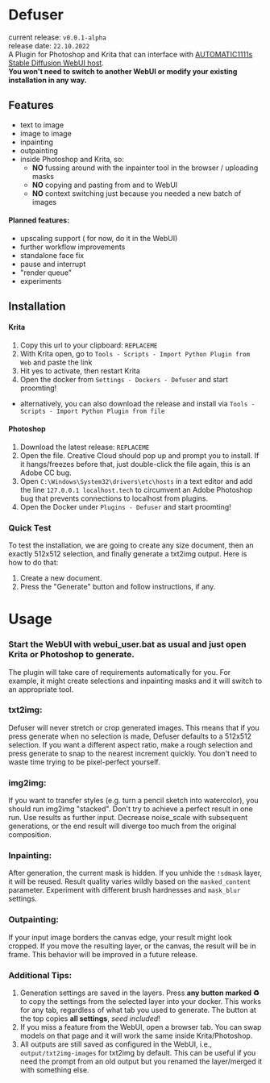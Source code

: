 # Defuser

current release: `v0.0.1-alpha`
<br/>
release date: `22.10.2022`
<br/>
A Plugin for Photoshop and Krita that can interface with [AUTOMATIC1111s Stable Diffusion WebUI host](https://github.com/AUTOMATIC1111/stable-diffusion-webui). 
<br/>__You won't need to switch to another WebUI or modify your existing installation in any way.__

## Features
* text to image
* image to image
* inpainting
* outpainting
* inside Photoshop and Krita, so:
    * __NO__ fussing around with the inpainter tool in the browser / uploading masks
    * __NO__ copying and pasting from and to WebUI
    * __NO__ context switching just because you needed a new batch of images

#### Planned features:
* upscaling support ( for now, do it in the WebUI)
* further workflow improvements
* standalone face fix
* pause and interrupt
* "render queue"
* experiments

## Installation

#### Krita
1. Copy this url to your clipboard: `REPLACEME`
2. With Krita open, go to `Tools - Scripts - Import Python Plugin from Web` and paste the link
3. Hit yes to activate, then restart Krita
4. Open the docker from `Settings - Dockers - Defuser` and start proomting!

* alternatively, you can also download the release and install via `Tools - Scripts - Import Python Plugin from file`

#### Photoshop
1. Download the latest release: `REPLACEME`
2. Open the file. Creative Cloud should pop up and prompt you to install. If it hangs/freezes before that, just double-click the file again, this is an Adobe CC bug.
3. Open `C:\Windows\System32\drivers\etc\hosts` in a text editor and add the line `127.0.0.1 localhost.tech` to circumvent an Adobe Photoshop bug that prevents connections to localhost from plugins. 
4. Open the Docker under `Plugins - Defuser` and start proomting!

### Quick Test
To test the installation, we are going to create any size document, then an exactly 512x512 selection, and finally generate a txt2img output. Here is how to do that:

1. Create a new document.
2. Press the "Generate" button and follow instructions, if any.
# Usage

### Start the WebUI with webui_user.bat as usual and just open Krita or Photoshop to generate.
The plugin will take care of requirements automatically for you. For example, it might create selections and inpainting masks and it will switch to an appropriate tool.

### txt2img:
Defuser will never stretch or crop generated images. This means that if you press generate when no selection is made, Defuser defaults to a 512x512 selection. If you want a different aspect ratio, make a rough selection and press generate to snap to the nearest increment quickly. You don't need to waste time trying to be pixel-perfect yourself.

### img2img:
If you want to transfer styles (e.g. turn a pencil sketch into watercolor), you should run
img2img "stacked". Don't try to achieve a perfect result in one run. Use results as further input. Decrease noise_scale with subsequent generations, or the end result will diverge too much from the original composition.

### Inpainting:
After generation, the current mask is hidden. If you unhide the `!sdmask` layer, it will be reused.
Result quality varies wildly based on the `masked_content` parameter.
Experiment with different brush hardnesses and `mask_blur` settings. 

### Outpainting:
If your input image borders the canvas edge, your result might look cropped. If you move the resulting layer, or the canvas, the result will be in frame. This behavior will be improved in a future release.

### Additional Tips:

1. Generation settings are saved in the layers. Press __any button marked ♻️__ to copy the settings from the selected layer into your docker. This works for any tab, regardless of what tab you used to generate. The button at the top copies __all settings__, _seed included_!
2. If you miss a feature from the WebUI, open a browser tab. You can swap models on that page and it will work the same inside Krita/Photoshop. 
3. All outputs are still saved as configured in the WebUI, i.e., `output/txt2img-images` for txt2img by default. This can be useful if you need the prompt from an old output but you renamed the layer/merged it with something else.
